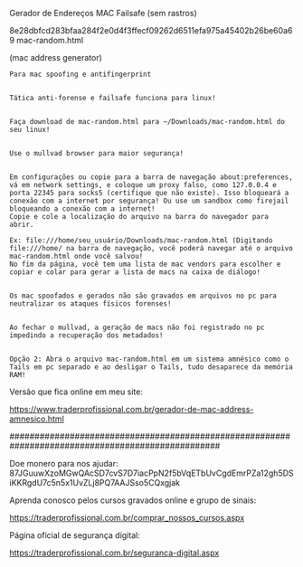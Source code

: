 Gerador de Endereços MAC Failsafe (sem rastros)

8e28dbfcd283bfaa284f2e0d4f3ffecf09262d6511efa975a45402b26be60a69  mac-random.html





(mac address generator)


    Para mac spoofing e antifingerprint

    
    Tática anti-forense e failsafe funciona para linux!

    
    Faça download de mac-random.html para ~/Downloads/mac-random.html do seu linux!

    
    Use o mullvad browser para maior segurança!

    
    Em configurações ou copie para a barra de navegação about:preferences, vá em network settings, e coloque um proxy falso, como 127.0.0.4 e porta 22345 para socks5 (certifique que não existe). Isso bloqueará a conexão com a internet por segurança! Ou use um sandbox como firejail bloqueando a conexão com a internet!
    Copie e cole a localização do arquivo na barra do navegador para abrir.
    
    Ex: file:///home/seu_usuário/Downloads/mac-random.html (Digitando file:///home/ na barra de navegação, você poderá navegar até o arquivo mac-random.html onde você salvou!
    No fim da página, você tem uma lista de mac vendors para escolher e copiar e colar para gerar a lista de macs na caixa de diálogo!

    
    Os mac spoofados e gerados não são gravados em arquivos no pc para neutralizar os ataques físicos forenses!

    
    Ao fechar o mullvad, a geração de macs não foi registrado no pc impedindo a recuperação dos metadados!

    
    Opção 2: Abra o arquivo mac-random.html em um sistema amnésico como o Tails em pc separado e ao desligar o Tails, tudo desaparece da memória RAM!

    
Versão que fica online em meu site:


https://www.traderprofissional.com.br/gerador-de-mac-address-amnesico.html





##################################################################################################

Doe monero para nos ajudar: 87JGuuwXzoMGwQAcSD7cvS7D7iacPpN2f5bVqETbUvCgdEmrPZa12gh5DSiKKRgdU7c5n5x1UvZLj8PQ7AAJSso5CQxgjak

Aprenda conosco pelos cursos gravados online e grupo de sinais:

https://traderprofissional.com.br/comprar_nossos_cursos.aspx 

Página oficial de segurança digital:

https://traderprofissional.com.br/seguranca-digital.aspx







